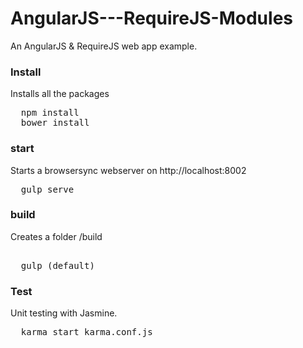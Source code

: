 # AngularJS---RequireJS-Modules
An AngularJS &amp; RequireJS web app example.

### Install 

Installs all the packages 

<pre>
  npm install
  bower install 
</pre>

### start

Starts a browsersync webserver on http://localhost:8002

<pre>
  gulp serve
</pre>

### build 

Creates a folder /build

<pre> 
  gulp (default)
</pre>

### Test

Unit testing with Jasmine.

<pre>
  karma start karma.conf.js
</pre>
